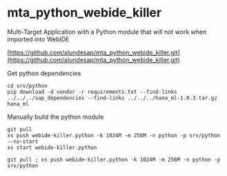 # mta_python_webide_killer
Multi-Target Application with a Python module that will not work when imported into WebIDE

[https://github.com/alundesap/mta_python_webide_killer.git](https://github.com/alundesap/mta_python_webide_killer.git)

Get python dependencies

```
cd srv/python
pip download -d vendor -r requirements.txt --find-links ../../../sap_dependencies --find-links ../../../hana_ml-1.0.3.tar.gz hana_ml
```


Manually build the python module

```
git pull
xs push webide-killer.python -k 1024M -m 256M -n python -p srv/python --no-start
xs start webide-killer.python

git pull ; xs push webide-killer.python -k 1024M -m 256M -n python -p srv/python
```

